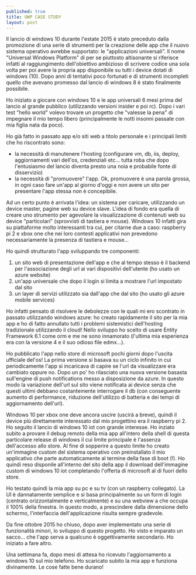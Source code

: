 ```yaml
---
published: true
title: UWP CASE STUDY
layout: post
---
```

Il lancio di windows 10 durante l'estate 2015 è stato preceduto dalla promozione di una serie di strumenti per la creazione delle app che il nuovo sistema operativo avrebbe supportato: le "applicazioni universali". Il nome "Universal Windows Platform" di per se piuttosto altisonante si riferisce infatti al raggiungimento dell'obiettivo ambizioso di scrivere codice una sola volta per poi avere la propria app disponibile su tutti i device dotati di windows (10). Dopo anni di tentativi poco fortunati e di strumenti incompleti quello che avevano promesso dal lancio di windows 8 è stato finalmente possibile. 

Ho iniziato a giocare con windows 10 e le app universali 6 mesi prima del lancio al grande pubblico (utilizzando versioni insider e poi rc). Dopo i vari test "hello world" volevo trovare un progetto che "valesse la pena" di impegnare il mio tempo libero (principalmente le notti insonni passate con mia figlia nata da poco). 

Ho già fatto in passato app e/o siti web a titolo personale e i principali limiti che ho riscontrato sono:
- la necessità di manutenere l'hosting (configurare vm, db, iis, deploy, aggiornamenti vari dell'os, credenziali etc... tutta roba che dopo l'entusiasmo del lancio diventa presto una noia e probabile fonte di disservizio)
- la necessità di "promuovere" l'app. Ok, promuovere è una parola grossa, in ogni caso fare un'app al giorno d'oggi e non avere un sito per presentare l'app stessa non è concepibile. 

Ad un certo punto è arrivata l'idea: un sistema per caricare, utilizzando un device master, pagine web su device slave. L'idea di fondo era quella di creare uno strumento per agevolare la visualizzazione di contenuti web su device "particolari" (sprovvisti di tastiera e mouse). Windows 10 infatti gira su piattaforme molto interessanti tra cui, per citarne due a caso: raspberry pi 2 e xbox one che nei loro contesti applicativi non prevedono necessariamente la presenza di tastiera e mouse... 

Ho quindi strutturato l'app sviluppando tre componenti:
1) un sito web di presentazione dell'app e che al tempo stesso è il backend per l'associazione degli url ai vari dispositivi dell'utente (ho usato un azure website)
2) un'app universale che dopo il login si limita a mostrare l'url impostato dal sito
3) un layer di servizi utilizzato sia dall'app che dal sito (ho usato gli azure mobile services)

Ho infatti pensato di risolvere le debolezze con le quali mi ero scontrato in passato utilizzando windows azure: ho creato rapidamente il sito per la mia app e ho di fatto annullato tutti i problemi sistemistici dell'hosting tradizionale utilizzando il cloud!
Nello sviluppo ho scelto di usare Entity Framework 6.1 come orm e me ne sono innamorato (l'ultima mia esperienza era con la versione 4 e il suo odioso file edmx...). 

Ho pubblicato l'app nello store di microsoft pochi giorni dopo l'uscita ufficiale del'os! 
La prima versione si basava su un ciclo infinito in cui periodicamente l'app si incaricava di capire se l'url da visualizzare era cambiato oppure no. Dopo un po' ho rilasciato una nuova versione basasta sull'engine di push notifications messo a disposizione da azure. In questo modo la variazione dell'url sul sito viene notificata ai device senza che questi ultimi debbano costantemente interrogare il db (con conseguente aumento di performance, riduzione dell'utilizzo di batteria e dei tempi di aggiornamento dell'url). 

Windows 10 per xbox one deve ancora uscire (uscirà a breve), quindi il device più direttamente interessato dal mio progettino era il raspberry pi 2. Ho seguito il lancio di windows 10 iot con grande interesse. Ho inziato subito a provare il debug remoto della mia app all'intero della shell di questa particolare release di windows il cui limite principale è l'assenza dell'accesso allo store. Al fine di sopperire a questo limite ho creato un'immagine custom del sistema operativo con preinstallato il mio applicativo che parte automaticamente al termine della fase di boot (!). Ho quindi reso disponile all'interno del sito della app il download dell'immagine custom di windows 10 iot completando l'offerta di microsoft al di fuori dello store.

Ho testato quindi la mia app su pc e su tv (con un raspberry collegato). La UI è dannatamente semplice e si basa principalmente su un form di login (centrato orizzontalmente e verticalmente) e su una webview a che occupa il 100% della finestra. In questo modo, a prescindere dalla dimensione dello schermo, l'interfaccia dell'applicazione risulta sempre gradevole.  

Da fine ottobre 2015 ho chiuso, dopo aver implementato una serie di funzionalità minori, lo sviluppo di questo progetto. Ho visto e imparato un sacco... che l'app serva a qualcuno è oggettivamente secondario. Ho iniziato a fare altro.

Una settimana fa, dopo mesi di attesa ho ricevuto l'aggiornamento a windows 10 sul mio telefono. Ho scaricato subito la mia app e funziona divinamente. Le cose fatte bene durano!
